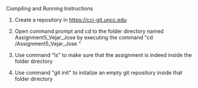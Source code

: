 Compiling and Running Instructions

1. Create a repository in https://cci-git.uncc.edu

2. Open command prompt and cd to the folder directory named Assignment5_Vejar_Jose by executing the command "cd /Assignment5_Vejar_Jose "

3. Use command "ls" to make sure that the assignment is indeed inside the folder directory

4. Use command "git init" to initalize an empty git repository inside that folder directory
